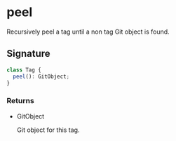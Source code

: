 # peel

Recursively peel a tag until a non tag Git object is found.

## Signature

```ts
class Tag {
  peel(): GitObject;
}
```

### Returns

<ul class="param-ul">
  <li class="param-li param-li-root">
    <span class="param-type">GitObject</span>
    <br>
    <p class="param-description">Git object for this tag.</p>
  </li>
</ul>